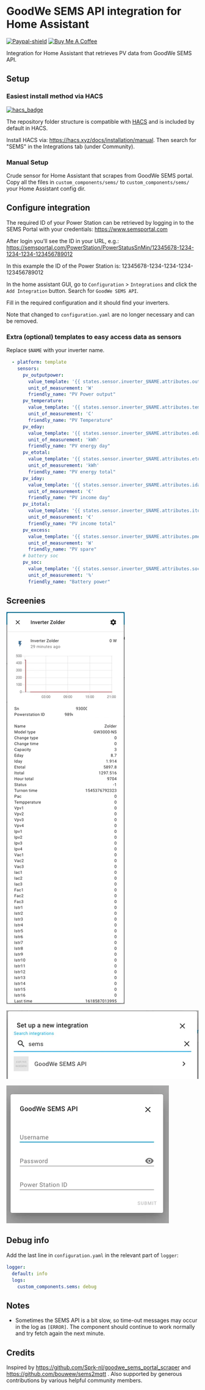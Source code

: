 # GoodWe SEMS API integration for Home Assistant

[![Paypal-shield]](https://www.paypal.com/donate?business=9NWEEX4P6998J&currency_code=EUR)
<a href="https://www.buymeacoffee.com/TimSoethout" target="_blank"><img src="https://cdn.buymeacoffee.com/buttons/default-orange.png" alt="Buy Me A Coffee" height="20"></a>

Integration for Home Assistant that retrieves PV data from GoodWe SEMS API.

## Setup

### Easiest install method via HACS

[![hacs_badge](https://img.shields.io/badge/HACS-Default-orange.svg?style=for-the-badge)](https://github.com/custom-components/hacs)

The repository folder structure is compatible with [HACS](https://hacs.xyz) and is included by default in HACS.

Install HACS via: https://hacs.xyz/docs/installation/manual.
Then search for "SEMS" in the Integrations tab (under Community).

### Manual Setup

Crude sensor for Home Assistant that scrapes from GoodWe SEMS portal. Copy all the files in `custom_components/sems/` to `custom_components/sems/` your Home Assistant config dir.

## Configure integration

The required ID of your Power Station can be retrieved by logging in to the SEMS Portal with your credentials:
https://www.semsportal.com

After login you'll see the ID in your URL, e.g.:
https://semsportal.com/PowerStation/PowerStatusSnMin/12345678-1234-1234-1234-123456789012

In this example the ID of the Power Station is: 12345678-1234-1234-1234-123456789012

In the home assistant GUI, go to `Configuration` > `Integrations` and click the `Add Integration` button. Search for `GoodWe SEMS API`.

Fill in the required configuration and it should find your inverters.

Note that changed to `configuration.yaml` are no longer necessary and can be removed.


### Extra (optional) templates to easy access data as sensors
Replace `$NAME` with your inverter name.
```yaml
  - platform: template
    sensors:
      pv_outputpower:
        value_template: '{{ states.sensor.inverter_$NAME.attributes.outputpower }}'
        unit_of_measurement: 'W'
        friendly_name: "PV Power output"
      pv_temperature:
        value_template: '{{ states.sensor.inverter_$NAME.attributes.tempperature }}'
        unit_of_measurement: 'C'
        friendly_name: "PV Temperature"
      pv_eday:
        value_template: '{{ states.sensor.inverter_$NAME.attributes.eday }}'
        unit_of_measurement: 'kWh'
        friendly_name: "PV energy day"
      pv_etotal:
        value_template: '{{ states.sensor.inverter_$NAME.attributes.etotal }}'
        unit_of_measurement: 'kWh'
        friendly_name: "PV energy total"
      pv_iday:
        value_template: '{{ states.sensor.inverter_$NAME.attributes.iday }}'
        unit_of_measurement: '€'
        friendly_name: "PV income day"
      pv_itotal:
        value_template: '{{ states.sensor.inverter_$NAME.attributes.itotal }}'
        unit_of_measurement: '€'
        friendly_name: "PV income total"
      pv_excess:
        value_template: '{{ states.sensor.inverter_$NAME.attributes.pmeter }}'
        unit_of_measurement: 'W'
        friendly_name: "PV spare"
      # battery soc
      pv_soc:
        value_template: '{{ states.sensor.inverter_$NAME.attributes.soc }}'
        unit_of_measurement: '%'
        friendly_name: "Battery power"
```

## Screenies

![Detail window](images/sems-details.webp)

![Add as Integration](images/search-integration.webp)

![Integration configuration flow](images/integration-flow.webp)

## Debug info

Add the last line in `configuration.yaml` in the relevant part of `logger`:

```yaml
logger:
  default: info
  logs:
    custom_components.sems: debug
```

## Notes

* Sometimes the SEMS API is a bit slow, so time-out messages may occur in the log as `[ERROR]`. The component should continue to work normally and try fetch again the next minute.

## Credits

Inspired by https://github.com/Sprk-nl/goodwe_sems_portal_scraper and https://github.com/bouwew/sems2mqtt .
Also supported by generous contributions by various helpful community members.

[Paypal-shield]: https://img.shields.io/badge/donate-paypal-blue.svg?style=flat-square&colorA=273133&colorB=b008bb "Paypal"
